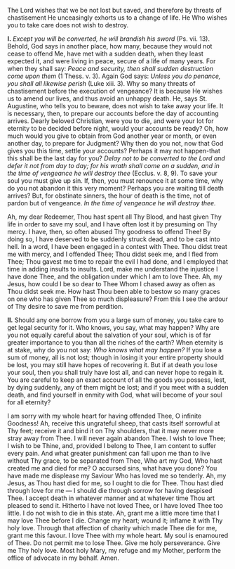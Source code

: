 
The Lord wishes that we be not lost but saved, and therefore by threats of chastisement He unceasingly exhorts us to a change of life. He Who wishes you to take care does not wish to destroy.

**I\.** *Except you will be converted, he will brandish his sword* (Ps. vii. 13). Behold, God says in another place, how many, because they would not cease to offend Me, have met with a sudden death, when they least expected it, and were living in peace, secure of a life of many years. For when they shall say: *Peace and security, then shall sudden destruction come upon them* (1 Thess. v. 3). Again God says: *Unless you do penance, you shall all likewise perish* (Luke xiii. 3). Why so many threats of chastisement before the execution of vengeance? It is because He wishes us to amend our lives, and thus avoid an unhappy death. He, says St. Augustine, who tells you to beware, does not wish to take away your life. It is necessary, then, to prepare our accounts before the day of accounting arrives. Dearly beloved Christian, were you to die, and were your lot for eternity to be decided before night, would your accounts be ready? Oh, how much would you give to obtain from God another year or month, or even another day, to prepare for Judgment? Why then do you not, now that God gives you this time, settle your accounts? Perhaps it may not happen-that this shall be the last day for you? *Delay not to be converted to the Lord and defer it not from day to day; for his wrath shall come on a sudden, and in the time of vengeance he will destroy thee* (Ecclus. v. 8, 9). To save your soul you must give up sin. If, then, you must renounce it at some time, why do you not abandon it this very moment? Perhaps you are waiting till death arrives? But, for obstinate sinners, the hour of death is the time, not of pardon but of vengeance. *In the time of vengeance he will destroy thee.*

Ah, my dear Redeemer, Thou hast spent all Thy Blood, and hast given Thy life in order to save my soul, and I have often lost it by presuming on Thy mercy. I have, then, so often abused Thy goodness to offend Thee! By doing so, I have deserved to be suddenly struck dead, and to be cast into hell. In a word, I have been engaged in a contest with Thee. Thou didst treat me with mercy, and I offended Thee; Thou didst seek me, and I fled from Thee; Thou gavest me time to repair the evil I had done, and I employed that time in adding insults to insults. Lord, make me understand the injustice I have done Thee, and the obligation under which I am to love Thee. Ah, my Jesus, how could I be so dear to Thee Whom I chased away as often as Thou didst seek me. How hast Thou been able to bestow so many graces on one who has given Thee so much displeasure? From this I see the ardour of Thy desire to save me from perdition.

**II\.** Should any one borrow from you a large sum of money, you take care to get legal security for it. Who knows, you say, what may happen? Why are you not equally careful about the salvation of your soul, which is of far greater importance to you than all the riches of the earth? When eternity is at stake, why do you not say: *Who knows what may happen?* If you lose a sum of money, all is not lost; though in losing it your entire property should be lost, you may still have hopes of recovering it. But if at death you lose your soul, then you shall truly have lost all, and can never hope to regain it. You are careful to keep an exact account of all the goods you possess, lest, by dying suddenly, any of them might be lost; and if you meet with a sudden death, and find yourself in enmity with God, what will become of your soul for all eternity?

I am sorry with my whole heart for having offended Thee, O infinite Goodness! Ah, receive this ungrateful sheep, that casts itself sorrowful at Thy feet; receive it and bind it on Thy shoulders, that it may never more stray away from Thee. I will never again abandon Thee. I wish to love Thee; I wish to be Thine, and, provided I belong to Thee, I am content to suffer every pain. And what greater punishment can fall upon me than to live without Thy grace, to be separated from Thee, Who art my God, Who hast created me and died for me? O accursed sins, what have you done? You have made me displease my Saviour Who has loved me so tenderly. Ah, my Jesus, as Thou hast died for me, so I ought to die for Thee. Thou hast died through love for me — I should die through sorrow for having despised Thee. I accept death in whatever manner and at whatever time Thou art pleased to send it. Hitherto I have not loved Thee, or I have loved Thee too little. I do not wish to die in this state. Ah, grant me a little more time that I may love Thee before I die. Change my heart; wound it; inflame it with Thy holy love. Through that affection of charity which made Thee die for me, grant me this favour. I love Thee with my whole heart. My soul is enamoured of Thee. Do not permit me to lose Thee. Give me holy perseverance. Give me Thy holy love. Most holy Mary, my refuge and my Mother, perform the office of advocate in my behalf. Amen.

